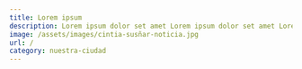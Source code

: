 ```yaml
---
title: Lorem ipsum
description: Lorem ipsum dolor set amet Lorem ipsum dolor set amet Lorem ipsum dolor set amet Lorem ipsum dolor set amet
image: /assets/images/cintia-susñar-noticia.jpg
url: /
category: nuestra-ciudad
---
```

